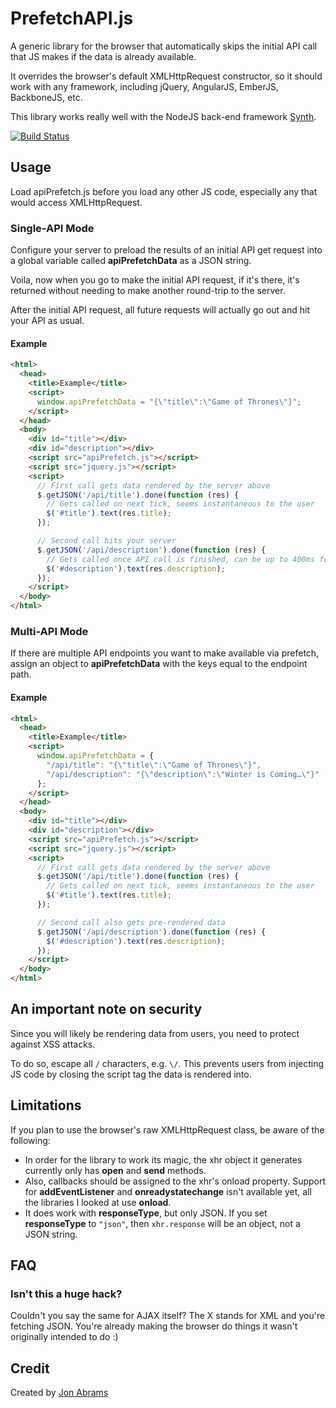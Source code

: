 # PrefetchAPI.js

A generic library for the browser that automatically skips the initial API call that JS makes if the data is already available.

It overrides the browser's default XMLHttpRequest constructor, so it should work with any framework, including jQuery, AngularJS, EmberJS, BackboneJS, etc.

This library works really well with the NodeJS back-end framework [Synth](https://www.synthjs.com/).

[![Build Status](https://travis-ci.org/JonAbrams/apiPrefetch.js.svg?branch=master)](https://travis-ci.org/JonAbrams/apiPrefetch.js)

## Usage

Load apiPrefetch.js before you load any other JS code, especially any that would access XMLHttpRequest.

### Single-API Mode

Configure your server to preload the results of an initial API get request into a global variable called **apiPrefetchData** as a JSON string.

Voila, now when you go to make the initial API request, if it's there, it's returned without needing to make another round-trip to the server.

After the initial API request, all future requests will actually go out and hit your API as usual.

#### Example

```html
<html>
  <head>
    <title>Example</title>
    <script>
      window.apiPrefetchData = "{\"title\":\"Game of Thrones\"}";
    </script>
  </head>
  <body>
    <div id="title"></div>
    <div id="description"></div>
    <script src="apiPrefetch.js"></script>
    <script src="jquery.js"></script>
    <script>
      // First call gets data rendered by the server above
      $.getJSON('/api/title').done(function (res) {
        // Gets called on next tick, seems instantaneous to the user
        $('#title').text(res.title);
      });

      // Second call hits your server
      $.getJSON('/api/description').done(function (res) {
        // Gets called once API call is finished, can be up to 400ms for mobile
        $('#description').text(res.description);
      });
    </script>
  </body>
</html>

```

### Multi-API Mode

If there are multiple API endpoints you want to make available via prefetch, assign an object to **apiPrefetchData** with the keys equal to the endpoint path.

#### Example

```html
<html>
  <head>
    <title>Example</title>
    <script>
      window.apiPrefetchData = {
        "/api/title": "{\"title\":\"Game of Thrones\"}",
        "/api/description": "{\"description\":\"Winter is Coming…\"}"
      };
    </script>
  </head>
  <body>
    <div id="title"></div>
    <div id="description"></div>
    <script src="apiPrefetch.js"></script>
    <script src="jquery.js"></script>
    <script>
      // First call gets data rendered by the server above
      $.getJSON('/api/title').done(function (res) {
        // Gets called on next tick, seems instantaneous to the user
        $('#title').text(res.title);
      });

      // Second call also gets pre-rendered data
      $.getJSON('/api/description').done(function (res) {
        $('#description').text(res.description);
      });
    </script>
  </body>
</html>

```

## An important note on security

Since you will likely be rendering data from users, you need to protect against XSS attacks.

To do so, escape all `/` characters, e.g. `\/`. This prevents users from injecting JS code by closing the script tag the data is rendered into.

## Limitations

If you plan to use the browser's raw XMLHttpRequest class, be aware of the following:

- In order for the library to work its magic, the xhr object it generates currently only has **open** and **send** methods.
- Also, callbacks should be assigned to the xhr's onload property. Support for **addEventListener** and **onreadystatechange** isn't available yet, all the libraries I looked at use **onload**.
- It does work with **responseType**, but only JSON. If you set **responseType** to `"json"`, then `xhr.response` will be an object, not a JSON string.

## FAQ

### Isn't this a huge hack?

Couldn't you say the same for AJAX itself? The X stands for XML and you're fetching JSON. You're already making the browser do things it wasn't originally intended to do :)

## Credit

Created by [Jon Abrams](https://twitter.com/JonathanAbrams)
